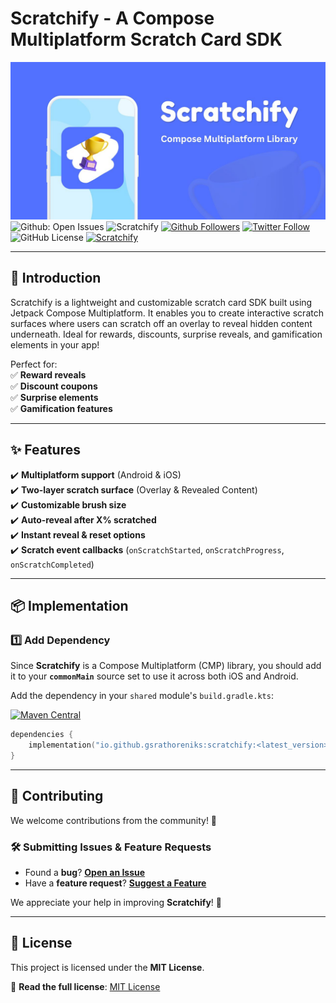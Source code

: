 # Scratchify - A Compose Multiplatform Scratch Card SDK

![Scratchify](image/Scratchify.jpg)
![Github: Open Issues](https://img.shields.io/github/issues-raw/gsrathoreniks/scratchify?color=7E8EFB&label=Scratchify%3A%20Open%20Issues)
![Scratchify](https://img.shields.io/maven-central/v/io.github.gsrathoreniks/scratchify?style=flat&label=Scratchify)
[![Github Followers](https://img.shields.io/github/followers/gsrathoreniks?label=Follow&style=social)](https://github.com/gsrathoreniks)
[![Twitter Follow](https://img.shields.io/twitter/follow/gsrathoreniks?label=Follow&style=social)](https://twitter.com/gsrathoreniks)
![GitHub License](https://img.shields.io/github/license/gsrathoreniks/scratchify?link=https%3A%2F%2Fgithub.com%2Fgsrathoreniks%2FScratchify%3Ftab%3DMIT-1-ov-file%23MIT-1-ov-file)
[![Scratchify](https://img.shields.io/badge/Android%20Weekly-%23667-Pink)](https://androidweekly.net/issues/issue-667)

---

## 🚀 Introduction

Scratchify is a lightweight and customizable scratch card SDK built using Jetpack Compose Multiplatform. It enables you to create interactive scratch surfaces where users can scratch off an overlay to reveal hidden content underneath. Ideal for rewards, discounts, surprise reveals, and gamification elements in your app!

Perfect for:  
✅ **Reward reveals**  
✅ **Discount coupons**  
✅ **Surprise elements**  
✅ **Gamification features** 

---

## ✨ Features

✔️ **Multiplatform support** (Android & iOS)  
✔️ **Two-layer scratch surface** (Overlay & Revealed Content)  
✔️ **Customizable brush size**  
✔️ **Auto-reveal after X% scratched**  
✔️ **Instant reveal & reset options**  
✔️ **Scratch event callbacks** (`onScratchStarted`, `onScratchProgress`, `onScratchCompleted`)  


---

## 📦 Implementation

### 1️⃣ Add Dependency


Since **Scratchify** is a Compose Multiplatform (CMP) library, you should add it to your **`commonMain`** source set to use it across both iOS and Android.

Add the dependency in your `shared` module's `build.gradle.kts`:


[![Maven Central](https://img.shields.io/maven-central/v/io.github.gsrathoreniks/scratchify?style=flat)](https://central.sonatype.com/search?q=io.github.gsrathoreniks.scratchify)  
```kotlin
dependencies {
    implementation("io.github.gsrathoreniks:scratchify:<latest_version>")
}
```

---


## 🤝 Contributing  

We welcome contributions from the community! 🚀  

### 🛠 Submitting Issues & Feature Requests  
- Found a **bug**? **[Open an Issue](https://github.com/gsrathoreniks/scratchify/issues/new?labels=bug&template=bug_report.md)**  
- Have a **feature request**? **[Suggest a Feature](https://github.com/gsrathoreniks/scratchify/issues/new?labels=enhancement&template=feature_request.md)**  

We appreciate your help in improving **Scratchify**! 🎉  

---

## 📜 License  

This project is licensed under the **MIT License**.  

📄 **Read the full license**: [MIT License](https%3A%2F%2Fgithub.com%2Fgsrathoreniks%2FScratchify%3Ftab%3DMIT-1-ov-file%23MIT-1-ov-file)  




